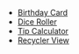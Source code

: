 - <a href="https://github.com/niluhariyanika/Birthday-Card">Birthday Card</a>
- <a href="https://github.com/niluhariyanika/Dice-Roller">Dice Roller</a>
- <a href="https://github.com/niluhariyanika/Tip-Time">Tip Calculator</a>
- <a href="https://github.com/niluhariyanika/Affirmation">Recycler View</a>

